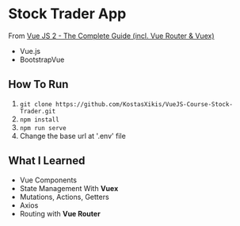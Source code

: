 # Stock Trader App

From [Vue JS 2 - The Complete Guide (incl. Vue Router & Vuex)](https://www.udemy.com/course/vuejs-2-the-complete-guide/)

- Vue.js
- BootstrapVue

## How To Run

1. `git clone https://github.com/KostasXikis/VueJS-Course-Stock-Trader.git`
2. `npm install`
3. `npm run serve`
4. Change the base url at '.env' file

## What I Learned

- Vue Components
- State Management With **Vuex**
- Mutations, Actions, Getters
- Axios
- Routing with **Vue Router**
